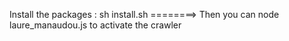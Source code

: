 Install the packages : sh install.sh ========>
Then you can node laure_manaudou.js to activate the crawler
